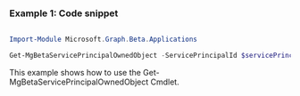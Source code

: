 ### Example 1: Code snippet

```powershell

Import-Module Microsoft.Graph.Beta.Applications

Get-MgBetaServicePrincipalOwnedObject -ServicePrincipalId $servicePrincipalId

```
This example shows how to use the Get-MgBetaServicePrincipalOwnedObject Cmdlet.

